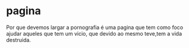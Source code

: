 # pagina
Por que devemos largar a pornografia é uma pagina que tem como foco ajudar aqueles que tem um vicio, que devido ao mesmo teve,tem a vida destruida.
